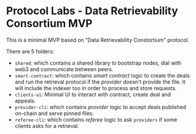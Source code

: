 # Protocol Labs - Data Retrievability Consortium MVP

This is a minimal MVP based on "Data Retrievability Constortium" protocol.

There are 5 folders:
- `shared`: which contains a shared library to bootstrap nodes, dial with web3 and communicate between peers.
- `smart-contract`: which contains *smart contract* logic to create the deals and run the retrieval protocol if the *provider* doesn't provide the file. It will include the indexer too in order to process and store requests.
- `clients-ui`: Minimal UI to interact with contract, create deal and appeals.
- `provider-cli`: which contains *provider* logic to accept deals published on-chain and serve pinned files.
- `referee-cli`: which contains *referee* logic to ask `providers` if some clients asks for a retrieval.